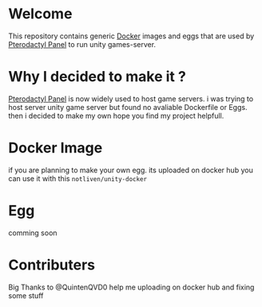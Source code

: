 # Welcome

This repository contains generic [Docker](https://docker.com) images and eggs that are used by [Pterodactyl Panel](https://pterodactyl.io) to run unity games-server.

# Why I decided to make it ?
[Pterodactyl Panel](https://pterodactyl.io) is now widely used to host game servers. i was trying to host server unity game server but found no avaliable Dockerfile or Eggs. then i decided to make my own hope you find my project helpfull.

# Docker Image
if you are planning to make your own egg. its uploaded on docker hub you  can use it with this `notliven/unity-docker`

# Egg
comming soon

# Contributers
Big Thanks to @QuintenQVD0 help me uploading on docker hub and fixing some stuff
